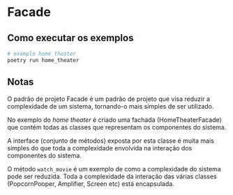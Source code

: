 # Facade

## Como executar os exemplos

```bash
# exemplo home theater
poetry run home_theater
```

## Notas

O padrão de projeto Facade é um padrão de projeto que visa reduzir a complexidade de um sistema,
tornando-o mais simples de ser utilizado.

No exemplo do _home theater_ é criado uma fachada (HomeTheaterFacade) que contém todas as classes
que representam os componentes do sistema.

A interface (conjunto de métodos) exposta por esta classe é muita mais simples do que toda a complexidade envolvida na interação dos componentes do sistema.

O método `watch_movie` é um exemplo de como a complexidade do sistema pode ser reduzida. Toda a complexidade da interação das várias classes (PopcornPooper, Amplifier, Screen etc) está encapsulada.
